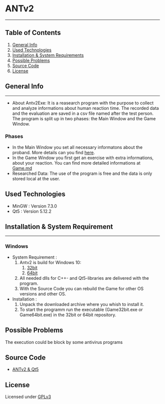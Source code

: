 # ANTv2
***
## Table of Contents
1. [General Info](#general-info)
2. [Used Technologies](#used-technologies)
3. [Installation & System Requirements](#installation-&-system-requirements)
4. [Possible Problems](#possible-problems)
5. [Source Code](#source-code)
6. [License](#license)

## General Info
***
* About Antv2Exe: It is a reasearch program with the purpose to collect and analyze informations about human reaction time. The recorded data and the evaluation are saved in a csv file named after the test person. The program is split up in two phases: the Main Window and the Game Window.

### Phases
* In the Main Window you set all necessary informatons about the proband. More details can you find [here](doc/Main.md).
* In the Game Window you first get an exercise with extra informations, about your reaction. You can find more detailed informations at [Game.md](doc/Game.md)
* Researched Data: The use of the program is free and the data is only stored local at the user. 


## Used Technologies

* MinGW : Version 7.3.0
* Qt5 : Version 5.12.2

## Installation & System Requirement
***
### Windows
* System Requirement :
    1. Antv2 is build for Windows 10:
        1. [32bit](bin/32bit)
        2. [64bit](bin/64bit)
    2. All needed dlls for C++- and Qt5-libraries are delivered with the program.
    3. With the Source Code you can rebuild the Game for other OS versions and other OS.
* Installation :
    1. Unpack the downloaded archive where you whish to install it.
    2. To start the programm run the executable (Game32bit.exe or Game64bit.exe) in the 32bit or 64bit repository.

## Possible Problems
The execution could be block by some antivirus programs

## Source Code
* [ANTv2 & Qt5](https://github.com/hrafnass/ANTv2)

## License
Licensed under [GPLv3](LICENSE)
